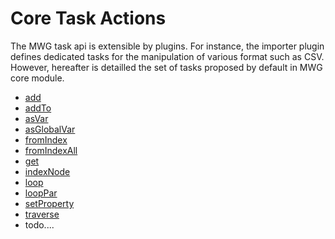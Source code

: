 # Core Task Actions
The MWG task api is extensible by plugins. For instance, the importer plugin defines dedicated tasks for the manipulation of various format such as CSV.
However, hereafter is detailled the set of tasks proposed by default in MWG core module.

- [add](add.md)
- [addTo](addTo.md)
- [asVar](asVar.md)
- [asGlobalVar](asGlobalVar.md)
- [fromIndex](fromIndex.md)
- [fromIndexAll](fromIndexAll.md)
- [get](get.md)
- [indexNode](indexNode.md)
- [loop](loop.md)
- [loopPar](loopPar.md)
- [setProperty](setProperty.md)
- [traverse](traverse.md)
- todo....
